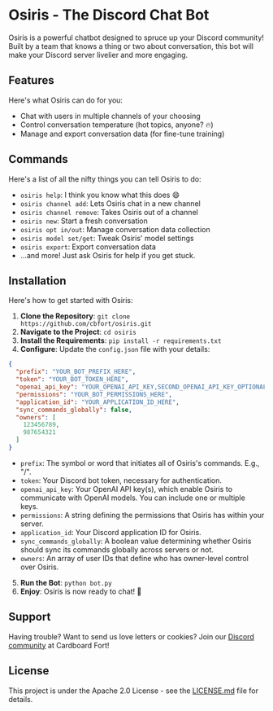# Osiris - **The** Discord Chat Bot

Osiris is a powerful chatbot designed to spruce up your Discord community! Built by a team that knows a thing or two about conversation, this bot will make your Discord server livelier and more engaging.

## Features

Here's what Osiris can do for you:
- Chat with users in multiple channels of your choosing
- Control conversation temperature (hot topics, anyone? 🔥)
- Manage and export conversation data (for fine-tune training)

## Commands

Here's a list of all the nifty things you can tell Osiris to do:

- `osiris help`: I think you know what this does 😄
- `osiris channel add`: Lets Osiris chat in a new channel
- `osiris channel remove`: Takes Osiris out of a channel
- `osiris new`: Start a fresh conversation
- `osiris opt in/out`: Manage conversation data collection
- `osiris model set/get`: Tweak Osiris' model settings
- `osiris export`: Export conversation data
- ...and more! Just ask Osiris for help if you get stuck.

## Installation

Here's how to get started with Osiris:

1. **Clone the Repository**: `git clone https://github.com/cbfort/osiris.git`
2. **Navigate to the Project**: `cd osiris`
3. **Install the Requirements**: `pip install -r requirements.txt`
4. **Configure**: Update the `config.json` file with your details:
  ```json
  {
    "prefix": "YOUR_BOT_PREFIX_HERE",
    "token": "YOUR_BOT_TOKEN_HERE",
    "openai_api_key": "YOUR_OPENAI_API_KEY,SECOND_OPENAI_API_KEY_OPTIONAL",
    "permissions": "YOUR_BOT_PERMISSIONS_HERE",
    "application_id": "YOUR_APPLICATION_ID_HERE",
    "sync_commands_globally": false,
    "owners": [
      123456789,
      987654321
    ]
  }
  ```

  - `prefix`: The symbol or word that initiates all of Osiris's commands. E.g., "/".
  - `token`: Your Discord bot token, necessary for authentication.
  - `openai_api_key`: Your OpenAI API key(s), which enable Osiris to communicate with OpenAI models. You can include one or multiple keys.
  - `permissions`: A string defining the permissions that Osiris has within your server.
  - `application_id`: Your Discord application ID for Osiris.
  - `sync_commands_globally`: A boolean value determining whether Osiris should sync its commands globally across servers or not.
  - `owners`: An array of user IDs that define who has owner-level control over Osiris.
5. **Run the Bot**: `python bot.py`
6. **Enjoy**: Osiris is now ready to chat! 🎉

## Support

Having trouble? Want to send us love letters or cookies? Join our [Discord community](https://discord.gg/FSFxZvKubE) at Cardboard Fort!

## License

This project is under the Apache 2.0 License - see the [LICENSE.md](LICENSE.md) file for details.
